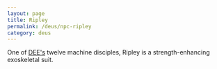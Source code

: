 ```yaml
---
layout: page
title: Ripley
permalink: /deus/npc-ripley
category: deus
---
```

One of [DEE's](char-public-griffin) twelve machine disciples, Ripley is a strength-enhancing exoskeletal suit.

